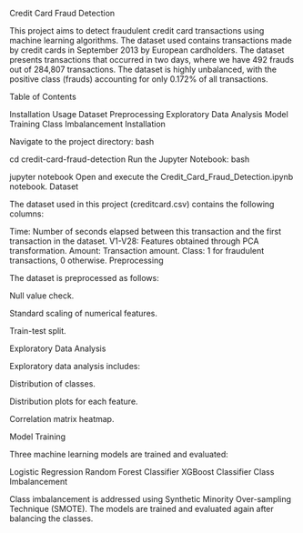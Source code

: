 Credit Card Fraud Detection

This project aims to detect fraudulent credit card transactions using machine learning algorithms. The dataset used contains transactions made by credit cards in September 2013 by European cardholders. The dataset presents transactions that occurred in two days, where we have 492 frauds out of 284,807 transactions. The dataset is highly unbalanced, with the positive class (frauds) accounting for only 0.172% of all transactions.


Table of Contents

Installation
Usage
Dataset
Preprocessing
Exploratory Data Analysis
Model Training
Class Imbalancement
Installation



Navigate to the project directory:
bash

cd credit-card-fraud-detection
Run the Jupyter Notebook:
bash

jupyter notebook
Open and execute the Credit_Card_Fraud_Detection.ipynb notebook.
Dataset

The dataset used in this project (creditcard.csv) contains the following columns:

Time: Number of seconds elapsed between this transaction and the first transaction in the dataset.
V1-V28: Features obtained through PCA transformation.
Amount: Transaction amount.
Class: 1 for fraudulent transactions, 0 otherwise.
Preprocessing


The dataset is preprocessed as follows:


Null value check.

Standard scaling of numerical features.

Train-test split.

Exploratory Data Analysis



Exploratory data analysis includes:


Distribution of classes.

Distribution plots for each feature.

Correlation matrix heatmap.

Model Training


Three machine learning models are trained and evaluated:

Logistic Regression
Random Forest Classifier
XGBoost Classifier
Class Imbalancement

Class imbalancement is addressed using Synthetic Minority Over-sampling Technique (SMOTE). The models are trained and evaluated again after balancing the classes.

